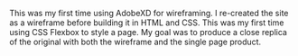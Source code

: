 

This was my first time using AdobeXD for wireframing. I re-created the site as a wireframe before building it in HTML and CSS.
This was my first time using CSS Flexbox to style a page. 
My goal was to produce a close replica of the original with both the wireframe and the single page product.
 

